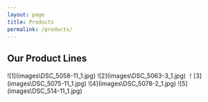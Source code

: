 ```yaml
---
layout: page
title: Products
permalink: /products/
---
```


<h2>Our Product Lines</h2>
![1](images\DSC_5058-11_1.jpg)
![2](images\DSC_5063-3_1.jpg)
！[3](images\DSC_5075-11_1.jpg)
![4](images\DSC_5078-2_1.jpg)
![5](images\DSC_514-11_1.jpg)
